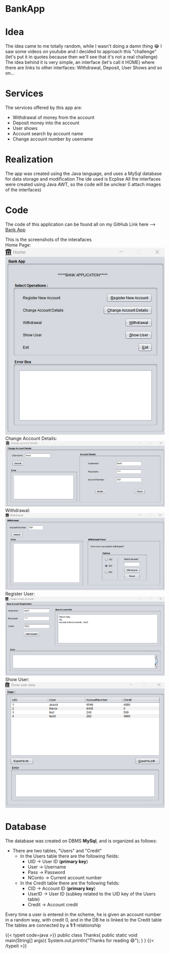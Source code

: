 # BankApp


# Idea
The idea came to me totally random, while I wasn't doing a damn thing :joy:
I saw some videos on youtube and I decided to approach this "challenge" (let's put it in quotes because then we'll see that it's not a real challenge)
The idea behind it is very simple, an interface (let's call it HOME) where there are links to other interfaces: Withdrawal, Deposit, User Shows and so on...
# Services
The services offered by this app are:
- Withdrawal of money from the account
- Deposit money into the account
- User shows
- Account search by account name
- Change account number by username
# Realization
The app was created using the Java language, and uses a MySql database for data storage and modification
The ide used is Ecplise
All the interfaces were created using Java AWT, so the code will be unclear (I attach images of the interfaces)
# Code
The code of this application can be found all on my GitHub
Link here --> [Bank App](https://github.com/francosalvucci14/Bank-App)

This is the screenshots of the interafaces<br/>
Home Page:<br/>
![Home](/images/BankApp/Home.png)<br/>
Change Account Details:<br/>
![Change Account Details](/images/BankApp/ChangeAccountDet.png)<br/>
Withdrawal:<br/>
![Withdrawal](/images/BankApp/Prelievo.png)<br/>
Register User:<br/>
![Register User](/images/BankApp/RegisterUser.png)<br/>
Show User:<br/>
![Show User](/images/BankApp/ShowUser.png)<br/>

# Database
The database was created on DBMS **MySql**, and is organized as follows:

- There are two tables, "Users" and "Credit"
  - In the Users table there are the following fields:
    - UID -> User ID (**primary key**)
    - User -> Username
    - Pass -> Password
    - NConto -> Current account number
  - In the Credit table there are the following fields:
    - CID -> Account ID (**primary key**)
    - UserID -> User ID (subkey related to the UID key of the Users table)
    - Credit -> Account credit

Every time a user is entered in the scheme, he is given an account number in a random way, with credit 0, and in the DB he is linked to the Credit table
The tables are connected by a **1:1** relationship

{{< typeit code=java >}}
public class Thanks{
  public static void main(String[] args){
    System.out.println("Thanks for reading :smile:");
  }
}
{{< /typeit >}}
